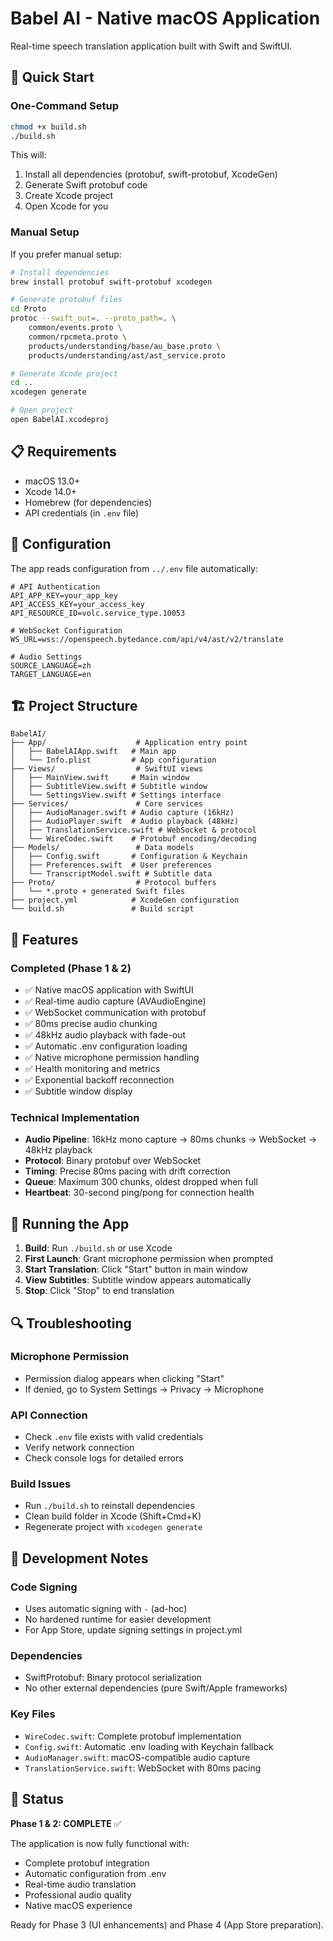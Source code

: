 # Babel AI - Native macOS Application

Real-time speech translation application built with Swift and SwiftUI.

## 🚀 Quick Start

### One-Command Setup

```bash
chmod +x build.sh
./build.sh
```

This will:
1. Install all dependencies (protobuf, swift-protobuf, XcodeGen)
2. Generate Swift protobuf code
3. Create Xcode project
4. Open Xcode for you

### Manual Setup

If you prefer manual setup:

```bash
# Install dependencies
brew install protobuf swift-protobuf xcodegen

# Generate protobuf files
cd Proto
protoc --swift_out=. --proto_path=. \
    common/events.proto \
    common/rpcmeta.proto \
    products/understanding/base/au_base.proto \
    products/understanding/ast/ast_service.proto

# Generate Xcode project
cd ..
xcodegen generate

# Open project
open BabelAI.xcodeproj
```

## 📋 Requirements

- macOS 13.0+
- Xcode 14.0+
- Homebrew (for dependencies)
- API credentials (in `.env` file)

## 🔧 Configuration

The app reads configuration from `../.env` file automatically:

```env
# API Authentication
API_APP_KEY=your_app_key
API_ACCESS_KEY=your_access_key
API_RESOURCE_ID=volc.service_type.10053

# WebSocket Configuration
WS_URL=wss://openspeech.bytedance.com/api/v4/ast/v2/translate

# Audio Settings
SOURCE_LANGUAGE=zh
TARGET_LANGUAGE=en
```

## 🏗️ Project Structure

```
BabelAI/
├── App/                    # Application entry point
│   ├── BabelAIApp.swift   # Main app
│   └── Info.plist         # App configuration
├── Views/                  # SwiftUI views
│   ├── MainView.swift     # Main window
│   ├── SubtitleView.swift # Subtitle window
│   └── SettingsView.swift # Settings interface
├── Services/               # Core services
│   ├── AudioManager.swift # Audio capture (16kHz)
│   ├── AudioPlayer.swift  # Audio playback (48kHz)
│   ├── TranslationService.swift # WebSocket & protocol
│   └── WireCodec.swift    # Protobuf encoding/decoding
├── Models/                 # Data models
│   ├── Config.swift       # Configuration & Keychain
│   ├── Preferences.swift  # User preferences
│   └── TranscriptModel.swift # Subtitle data
├── Proto/                  # Protocol buffers
│   └── *.proto + generated Swift files
├── project.yml            # XcodeGen configuration
└── build.sh               # Build script
```

## 🎯 Features

### Completed (Phase 1 & 2)
- ✅ Native macOS application with SwiftUI
- ✅ Real-time audio capture (AVAudioEngine)
- ✅ WebSocket communication with protobuf
- ✅ 80ms precise audio chunking
- ✅ 48kHz audio playback with fade-out
- ✅ Automatic .env configuration loading
- ✅ Native microphone permission handling
- ✅ Health monitoring and metrics
- ✅ Exponential backoff reconnection
- ✅ Subtitle window display

### Technical Implementation
- **Audio Pipeline**: 16kHz mono capture → 80ms chunks → WebSocket → 48kHz playback
- **Protocol**: Binary protobuf over WebSocket
- **Timing**: Precise 80ms pacing with drift correction
- **Queue**: Maximum 300 chunks, oldest dropped when full
- **Heartbeat**: 30-second ping/pong for connection health

## 🚦 Running the App

1. **Build**: Run `./build.sh` or use Xcode
2. **First Launch**: Grant microphone permission when prompted
3. **Start Translation**: Click "Start" button in main window
4. **View Subtitles**: Subtitle window appears automatically
5. **Stop**: Click "Stop" to end translation

## 🔍 Troubleshooting

### Microphone Permission
- Permission dialog appears when clicking "Start"
- If denied, go to System Settings → Privacy → Microphone

### API Connection
- Check `.env` file exists with valid credentials
- Verify network connection
- Check console logs for detailed errors

### Build Issues
- Run `./build.sh` to reinstall dependencies
- Clean build folder in Xcode (Shift+Cmd+K)
- Regenerate project with `xcodegen generate`

## 📝 Development Notes

### Code Signing
- Uses automatic signing with `-` (ad-hoc)
- No hardened runtime for easier development
- For App Store, update signing settings in project.yml

### Dependencies
- SwiftProtobuf: Binary protocol serialization
- No other external dependencies (pure Swift/Apple frameworks)

### Key Files
- `WireCodec.swift`: Complete protobuf implementation
- `Config.swift`: Automatic .env loading with Keychain fallback
- `AudioManager.swift`: macOS-compatible audio capture
- `TranslationService.swift`: WebSocket with 80ms pacing

## 🎉 Status

**Phase 1 & 2: COMPLETE** ✅

The application is now fully functional with:
- Complete protobuf integration
- Automatic configuration from .env
- Real-time audio translation
- Professional audio quality
- Native macOS experience

Ready for Phase 3 (UI enhancements) and Phase 4 (App Store preparation).
